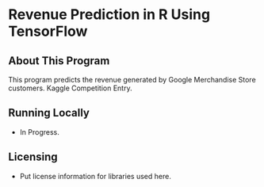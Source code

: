 Revenue Prediction in R Using TensorFlow
==================

## About This Program

This program predicts the revenue generated by Google Merchandise Store customers. Kaggle Competition Entry.

## Running Locally

- In Progress.

## Licensing

- Put license information for libraries used here.
